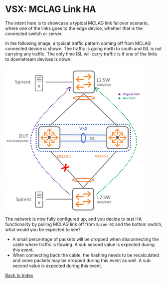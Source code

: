 # VSX: MCLAG Link HA

The intent here is to showcase a typical MCLAG link failover scenario, where one of the links goes to the edge device, whether that is the connected switch or server.

In the following image, a typical traffic pattern coming off from MCLAG connected device is shown.
The traffic is going north to south and ISL is not carrying any traffic.
The only time ISL will carry traffic is if one of the links to downstream devices is down.

![MCLAG connected device](../../../../img/network/management_network/mclag_link_ha.png)

The network is now fully configured up, and you decide to test HA functionality by pulling MCLAG link off from `Spine-02` and the bottom switch, what would you be expected to see?

* A small percentage of packets will be dropped when disconnecting the cable where traffic is flowing. A sub second value is expected during this event.
* When connecting back the cable, the hashing needs to be recalculated and some packets may be dropped during this event as well. A sub second value is expected during this event.

[Back to Index](../index.md)
